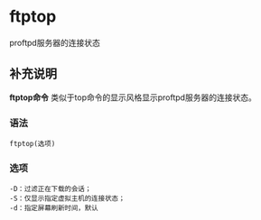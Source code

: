 ftptop
===

proftpd服务器的连接状态

## 补充说明

**ftptop命令** 类似于top命令的显示风格显示proftpd服务器的连接状态。

### 语法  

```
ftptop(选项)
```

### 选项  

```
-D：过滤正在下载的会话；
-S：仅显示指定虚拟主机的连接状态；
-d：指定屏幕刷新时间，默认
```


<!-- Linux命令行搜索引擎：https://jaywcjlove.github.io/linux-command/ -->